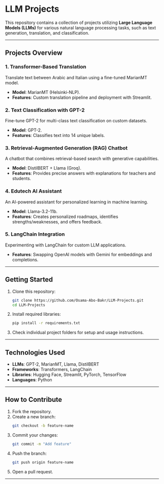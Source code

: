 # LLM Projects  

This repository contains a collection of projects utilizing **Large Language Models (LLMs)** for various natural language processing tasks, such as text generation, translation, and classification.  

---

## Projects Overview  

### 1. Transformer-Based Translation  
Translate text between Arabic and Italian using a fine-tuned MarianMT model.  
- **Model**: MarianMT (Helsinki-NLP).  
- **Features**: Custom translation pipeline and deployment with Streamlit.  

### 2. Text Classification with GPT-2  
Fine-tune GPT-2 for multi-class text classification on custom datasets.  
- **Model**: GPT-2.  
- **Features**: Classifies text into 14 unique labels.  

### 3. Retrieval-Augmented Generation (RAG) Chatbot  
A chatbot that combines retrieval-based search with generative capabilities.  
- **Model**: DistilBERT + Llama (Groq).  
- **Features**: Provides precise answers with explanations for teachers and students.  

### 4. Edutech AI Assistant  
An AI-powered assistant for personalized learning in machine learning.  
- **Model**: Llama-3.2-11b.  
- **Features**: Creates personalized roadmaps, identifies strengths/weaknesses, and offers feedback.  

### 5. LangChain Integration  
Experimenting with LangChain for custom LLM applications.  
- **Features**: Swapping OpenAI models with Gemini for embeddings and completions.  

---

## Getting Started  

1. Clone this repository:  
   ```bash  
   git clone https://github.com/Osama-Abo-Bakr/LLM-Projects.git  
   cd LLM-Projects  
   ```  

2. Install required libraries:  
   ```bash  
   pip install -r requirements.txt  
   ```  

3. Check individual project folders for setup and usage instructions.  

---

## Technologies Used  

- **LLMs**: GPT-2, MarianMT, Llama, DistilBERT  
- **Frameworks**: Transformers, LangChain  
- **Libraries**: Hugging Face, Streamlit, PyTorch, TensorFlow  
- **Languages**: Python  

---

## How to Contribute  

1. Fork the repository.  
2. Create a new branch:  
   ```bash  
   git checkout -b feature-name  
   ```  
3. Commit your changes:  
   ```bash  
   git commit -m "Add feature"  
   ```  
4. Push the branch:  
   ```bash  
   git push origin feature-name  
   ```  
5. Open a pull request.  

---
